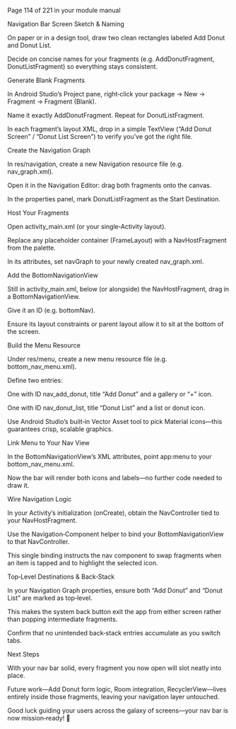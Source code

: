 Page 114 of 221  in your module manual

Navigation Bar
Screen Sketch & Naming

On paper or in a design tool, draw two clean rectangles labeled Add Donut and Donut List.

Decide on concise names for your fragments (e.g. AddDonutFragment, DonutListFragment) so everything stays consistent.

Generate Blank Fragments

In Android Studio’s Project pane, right‑click your package → New → Fragment → Fragment (Blank).

Name it exactly AddDonutFragment. Repeat for DonutListFragment.

In each fragment’s layout XML, drop in a simple TextView (“Add Donut Screen” / “Donut List Screen”) to verify you’ve got the right file.

Create the Navigation Graph

In res/navigation, create a new Navigation resource file (e.g. nav_graph.xml).

Open it in the Navigation Editor: drag both fragments onto the canvas.

In the properties panel, mark DonutListFragment as the Start Destination.

Host Your Fragments

Open activity_main.xml (or your single‑Activity layout).

Replace any placeholder container (FrameLayout) with a NavHostFragment from the palette.

In its attributes, set navGraph to your newly created nav_graph.xml.

Add the BottomNavigationView

Still in activity_main.xml, below (or alongside) the NavHostFragment, drag in a BottomNavigationView.

Give it an ID (e.g. bottomNav).

Ensure its layout constraints or parent layout allow it to sit at the bottom of the screen.

Build the Menu Resource

Under res/menu, create a new menu resource file (e.g. bottom_nav_menu.xml).

Define two <item> entries:

One with ID nav_add_donut, title “Add Donut” and a gallery or “+” icon.

One with ID nav_donut_list, title “Donut List” and a list or donut icon.

Use Android Studio’s built‑in Vector Asset tool to pick Material icons—this guarantees crisp, scalable graphics.

Link Menu to Your Nav View

In the BottomNavigationView’s XML attributes, point app:menu to your bottom_nav_menu.xml.

Now the bar will render both icons and labels—no further code needed to draw it.

Wire Navigation Logic

In your Activity’s initialization (onCreate), obtain the NavController tied to your NavHostFragment.

Use the Navigation‑Component helper to bind your BottomNavigationView to that NavController.

This single binding instructs the nav component to swap fragments when an item is tapped and to highlight the selected icon.

Top‑Level Destinations & Back‑Stack

In your Navigation Graph properties, ensure both “Add Donut” and “Donut List” are marked as top‑level.

This makes the system back button exit the app from either screen rather than popping intermediate fragments.

Confirm that no unintended back‑stack entries accumulate as you switch tabs.


Next Steps

With your nav bar solid, every fragment you now open will slot neatly into place.

Future work—Add Donut form logic, Room integration, RecyclerView—lives entirely inside those fragments, leaving your navigation layer untouched.

Good luck guiding your users across the galaxy of screens—your nav bar is now mission‑ready! 🚀
